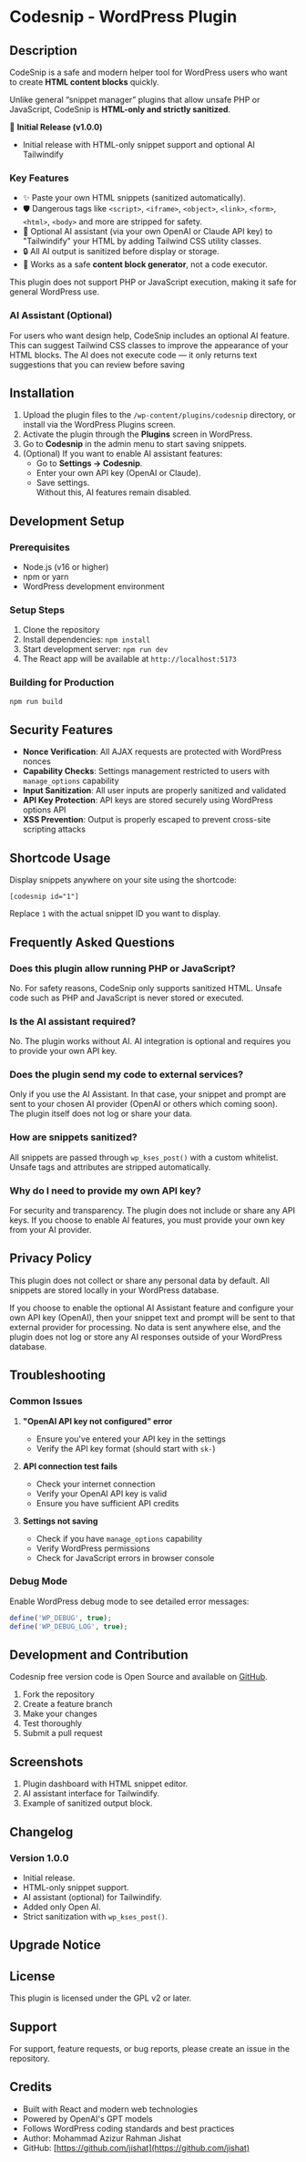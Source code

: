 # Codesnip - WordPress Plugin

## Description

CodeSnip is a safe and modern helper tool for WordPress users who want to create **HTML content blocks** quickly.

Unlike general “snippet manager” plugins that allow unsafe PHP or JavaScript, CodeSnip is **HTML-only and strictly sanitized**.

🚀 **Initial Release (v1.0.0)**  
- Initial release with HTML-only snippet support and optional AI Tailwindify  

### Key Features

- ✨ Paste your own HTML snippets (sanitized automatically).
- 🛡️ Dangerous tags like `<script>`, `<iframe>`, `<object>`, `<link>`, `<form>`, `<html>`, `<body>` and more are stripped for safety.
- 🤖 Optional AI assistant (via your own OpenAI or Claude API key) to "Tailwindify" your HTML by adding Tailwind CSS utility classes.
- 🔒 All AI output is sanitized before display or storage.
- 🧩 Works as a safe **content block generator**, not a code executor.

This plugin does not support PHP or JavaScript execution, making it safe for general WordPress use.

### AI Assistant (Optional)

For users who want design help, CodeSnip includes an optional AI feature. This can suggest Tailwind CSS classes to improve the appearance of your HTML blocks. The AI does not execute code — it only returns text suggestions that you can review before saving

## Installation

1. Upload the plugin files to the `/wp-content/plugins/codesnip` directory, or install via the WordPress Plugins screen.
2. Activate the plugin through the **Plugins** screen in WordPress.
3. Go to **Codesnip** in the admin menu to start saving snippets.
4. (Optional) If you want to enable AI assistant features:
   - Go to **Settings → Codesnip**.
   - Enter your own API key (OpenAI or Claude).
   - Save settings.  
   Without this, AI features remain disabled.

## Development Setup

### Prerequisites
- Node.js (v16 or higher)
- npm or yarn
- WordPress development environment

### Setup Steps
1. Clone the repository
2. Install dependencies: `npm install`
3. Start development server: `npm run dev`
4. The React app will be available at `http://localhost:5173`

### Building for Production
```bash
npm run build
```

## Security Features

- **Nonce Verification**: All AJAX requests are protected with WordPress nonces
- **Capability Checks**: Settings management restricted to users with `manage_options` capability
- **Input Sanitization**: All user inputs are properly sanitized and validated
- **API Key Protection**: API keys are stored securely using WordPress options API
- **XSS Prevention**: Output is properly escaped to prevent cross-site scripting attacks

## Shortcode Usage

Display snippets anywhere on your site using the shortcode:

```
[codesnip id="1"]
```

Replace `1` with the actual snippet ID you want to display.

## Frequently Asked Questions

###  Does this plugin allow running PHP or JavaScript?
No. For safety reasons, CodeSnip only supports sanitized HTML. Unsafe code such as PHP and JavaScript is never stored or executed.

### Is the AI assistant required?
No. The plugin works without AI. AI integration is optional and requires you to provide your own API key.

### Does the plugin send my code to external services?
Only if you use the AI Assistant. In that case, your snippet and prompt are sent to your chosen AI provider (OpenAI or others which coming soon).  
The plugin itself does not log or share your data.

### How are snippets sanitized?
All snippets are passed through `wp_kses_post()` with a custom whitelist. Unsafe tags and attributes are stripped automatically.

### Why do I need to provide my own API key?
For security and transparency. The plugin does not include or share any API keys. If you choose to enable AI features, you must provide your own key from your AI provider.


## Privacy Policy

This plugin does not collect or share any personal data by default. All snippets are stored locally in your WordPress database.

If you choose to enable the optional AI Assistant feature and configure your own API key (OpenAI), then your snippet text and prompt will be sent to that external provider for processing. No data is sent anywhere else, and the plugin does not log or store any AI responses outside of your WordPress database.

## Troubleshooting

### Common Issues

1. **"OpenAI API key not configured" error**
   - Ensure you've entered your API key in the settings
   - Verify the API key format (should start with `sk-`)

2. **API connection test fails**
   - Check your internet connection
   - Verify your OpenAI API key is valid
   - Ensure you have sufficient API credits

3. **Settings not saving**
   - Check if you have `manage_options` capability
   - Verify WordPress permissions
   - Check for JavaScript errors in browser console

### Debug Mode

Enable WordPress debug mode to see detailed error messages:

```php
define('WP_DEBUG', true);
define('WP_DEBUG_LOG', true);
```

## Development and Contribution

Codesnip free version code is Open Source and available on [GitHub](https://github.com/jishat/codesnip).

1. Fork the repository
2. Create a feature branch
3. Make your changes
4. Test thoroughly
5. Submit a pull request

## Screenshots

1. Plugin dashboard with HTML snippet editor.
2. AI assistant interface for Tailwindify.
3. Example of sanitized output block.

## Changelog

### Version 1.0.0
* Initial release.
* HTML-only snippet support.
* AI assistant (optional) for Tailwindify.
* Added only Open AI.
* Strict sanitization with `wp_kses_post()`.

## Upgrade Notice

## License

This plugin is licensed under the GPL v2 or later.

## Support

For support, feature requests, or bug reports, please create an issue in the repository.

## Credits

- Built with React and modern web technologies
- Powered by OpenAI's GPT models
- Follows WordPress coding standards and best practices
- Author: Mohammad Azizur Rahman Jishat
- GitHub: [https://github.com/jishat](https://github.com/jishat)